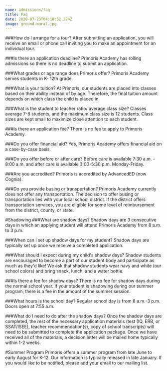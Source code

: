 ```yaml
---
name: admissions/faq
title: Faq
date: 2020-07-23T04:10:52.224Z
image: ground-mural.jpg
---
```

###How do I arrange for a tour?
After submitting an application, you will receive an email or phone call inviting you to make an appointment for an individual tour.

###Is there an application deadline?
Primoris Academy has rolling admissions so there is no deadline to submit an application.

###What grades or age range does Primoris offer?
Primoris Academy serves students in K- 12th grade.

###What is your tuition?
At Primoris, our students are placed into classes based on their ability instead of by age. Therefore, the final tuition amount depends on which class the child is placed in. 

###What is the student to teacher ratio/ average class size?
Classes average 7-8 students, and the maximum class size is 12 students. Class sizes are kept small to maximize close attention to each student.

###Is there an application fee?
There is no fee to apply to Primoris Academy.

###Do you offer financial aid?
Yes, Primoris Academy offers financial aid on a case-by-case basis.

###Do you offer before or after care?
Before care is available 7:30 a.m. - 8:00 a.m. and after care is available 3:00-5:30 p.m. Monday-Friday.

###Are you accredited?
Primoris is accredited by AdvancedED (now Cognia).

###Do you provide busing or transportation?
Primoris Academy currently does not offer any transportation. The decision to offer busing or transportation lies with your local school district. If the district offers transportation services, you are eligible for some level of reimbursement from the district, county, or state.


#Shadowing
###What are shadow days?
Shadow days are 3 consecutive days in which an applying student will attend Primoris Academy from 8 a.m. to 3 p.m.

###When can I set up shadow days for my student?
Shadow days are typically set up once we receive a completed application. 

###What should I expect during my child's shadow days?
Shadow students are encouraged to become a part of our student body and participate as much as they'd like! We ask that shadow students wear navy and white (our school colors) and bring snack, lunch, and a water bottle.

###Is there a fee for shadow days?
There is no fee for shadow days during the normal school year. If your student is shadowing during our summer program, there is a fee in the amount of the summer session.

###What hours is the school day?
Regular school day is from 8 a.m.-3 p.m. Doors open at 7:55 a.m.

###What do I need to do after the shadow days?
Once the shadow days are completed, the rest of the necessary application materials (test (IQ, ERB, or SSAT/ISEE), teacher recommendation(s), copy of school transcripts) will need to be submitted to complete the application package. Once we have received all of the materials, a decision letter will be mailed home typically within 1-2 weeks.

#Summer Program
Primoris offers a summer program from late June to early August for K-12. Our information is typically released in late January. If you would like to be notified, please add your email to our mailing list.